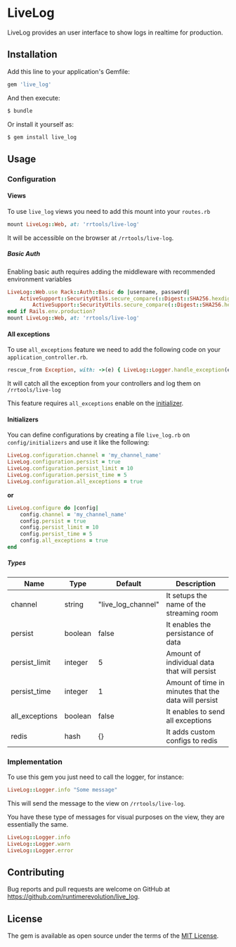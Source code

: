 # LiveLog
LiveLog provides an user interface to show logs in realtime for production.

## Installation
Add this line to your application's Gemfile:

```ruby
gem 'live_log'
```

And then execute:
```bash
$ bundle
```

Or install it yourself as:
```bash
$ gem install live_log
```

## Usage

### Configuration
#### Views
To use `live_log` views you need to add this mount into your `routes.rb`

```ruby
mount LiveLog::Web, at: 'rrtools/live-log'
```

It will be accessible on the browser at `/rrtools/live-log`.

##### Basic Auth

Enabling basic auth requires adding the middleware with recommended environment variables

```ruby
LiveLog::Web.use Rack::Auth::Basic do |username, password|
    ActiveSupport::SecurityUtils.secure_compare(::Digest::SHA256.hexdigest(username), ::Digest::SHA256.hexdigest(ENV['LIVELOG_USERNAME'])) &
        ActiveSupport::SecurityUtils.secure_compare(::Digest::SHA256.hexdigest(password), ::Digest::SHA256.hexdigest(ENV['LIVELOG_PASSWORD']))
end if Rails.env.production?
mount LiveLog::Web, at: 'rrtools/live-log'
```

#### All exceptions

To use `all_exceptions` feature we need to add the following code on your `application_controller.rb`.

```ruby
rescue_from Exception, with: ->(e) { LiveLog::Logger.handle_exception(e) }
```

It will catch all the exception from your controllers and log them on `/rrtools/live-log`

This feature requires `all_exceptions` enable on the [initializer](#initializers).
#### Initializers
You can define configurations by creating a file `live_log.rb` on `config/initializers` and use it like the following:

```ruby
LiveLog.configuration.channel = 'my_channel_name'
LiveLog.configuration.persist = true
LiveLog.configuration.persist_limit = 10
LiveLog.configuration.persist_time = 5
LiveLog.configuration.all_exceptions = true
```

**or**

```ruby
LiveLog.configure do |config|
    config.channel = 'my_channel_name'
    config.persist = true
    config.persist_limit = 10
    config.persist_time = 5
    config.all_exceptions = true
end
```

##### Types

| Name  |  Type | Default  | Description  |
|---|---|---|---|
|channel|string|"live_log_channel"|It setups the name of the streaming room|
|persist|boolean|false|It enables the persistance of data|
|persist_limit|integer|5|Amount of individual data that will persist|
|persist_time|integer|1|Amount of time in minutes that the data will persist|
|all_exceptions|boolean|false|It enables to send all exceptions|
|redis|hash|{}|It adds custom configs to redis|

### Implementation

To use this gem you just need to call the logger, for instance:

```ruby
LiveLog::Logger.info "Some message"
```

This will send the message to the view on `/rrtools/live-log`.

You have these type of messages for visual purposes on the view, they are essentially the same.

```ruby
LiveLog::Logger.info
LiveLog::Logger.warn
LiveLog::Logger.error
```

## Contributing
Bug reports and pull requests are welcome on GitHub at https://github.com/runtimerevolution/live_log.

## License
The gem is available as open source under the terms of the [MIT License](https://opensource.org/licenses/MIT).
